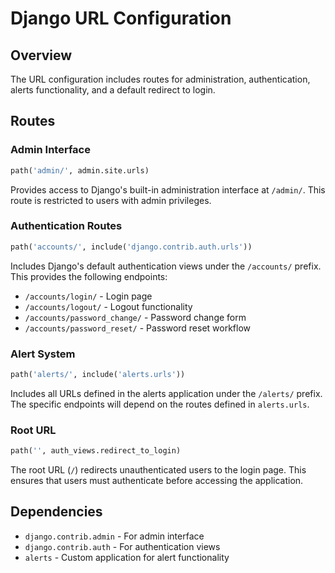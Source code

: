 # Django URL Configuration

## Overview

The URL configuration includes routes for administration, authentication, alerts functionality, and a default redirect to login.

## Routes

### Admin Interface

```python
path('admin/', admin.site.urls)
```

Provides access to Django's built-in administration interface at `/admin/`. This route is restricted to users with admin privileges.

### Authentication Routes

```python
path('accounts/', include('django.contrib.auth.urls'))
```

Includes Django's default authentication views under the `/accounts/` prefix. This provides the following endpoints:

- `/accounts/login/` - Login page
- `/accounts/logout/` - Logout functionality
- `/accounts/password_change/` - Password change form
- `/accounts/password_reset/` - Password reset workflow

### Alert System

```python
path('alerts/', include('alerts.urls'))
```

Includes all URLs defined in the alerts application under the `/alerts/` prefix. The specific endpoints will depend on the routes defined in `alerts.urls`.

### Root URL

```python
path('', auth_views.redirect_to_login)
```

The root URL (`/`) redirects unauthenticated users to the login page. This ensures that users must authenticate before accessing the application.

## Dependencies

- `django.contrib.admin` - For admin interface
- `django.contrib.auth` - For authentication views
- `alerts` - Custom application for alert functionality
